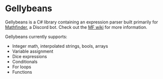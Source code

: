# Gellybeans

Gellybeans is a C# library containing an expression parser built primarily for [Mathfinder](https://github.com/Gellybean/MathfinderBot), a Discord bot. Check out the [MF wiki](https://github.com/Gellybean/MathfinderBot/wiki) for more information.

Gellybeans currently supports:
- Integer math, interpolated strings, bools, arrays
- Variable assignment
- Dice expressions
- Conditionals
- For loops
- Functions
